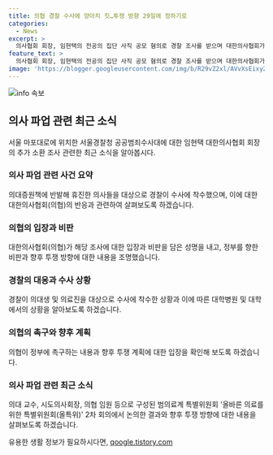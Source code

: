 ```yaml
---
title: 의협 경찰 수사에 양아치 짓…투쟁 방향 29일에 정하기로
categories:
  - News
excerpt: >
  의사협회 회장, 임현택의 전공의 집단 사직 공모 혐의로 경찰 조사를 받으며 대한의사협회가 휴진 철회를 결정하고 정부를 향해 비판했다. 의협은 정당한 투쟁 참여자들에 대한 수사 중단을 촉구하고, 협회의 투쟁 방향 결정을 위해 올바른 의료를 위한 특별위원회를 열 예정이다. 경찰은 의료법 상 진료 거부 혐의로 의대생 6명을 수사 중이며, 대한민국의 국민이 자유롭게 의사 표현을 할 수 있고 기본권을 보장받아야 한다고 주장했다.
feature_text: >
  의사협회 회장, 임현택의 전공의 집단 사직 공모 혐의로 경찰 조사를 받으며 대한의사협회가 휴진 철회를 결정하고 정부를 향해 비판했다. 의협은 정당한 투쟁 참여자들에 대한 수사 중단을 촉구하고, 협회의 투쟁 방향 결정을 위해 올바른 의료를 위한 특별위원회를 열 예정이다. 경찰은 의료법 상 진료 거부 혐의로 의대생 6명을 수사 중이며, 대한민국의 국민이 자유롭게 의사 표현을 할 수 있고 기본권을 보장받아야 한다고 주장했다.
image: 'https://blogger.googleusercontent.com/img/b/R29vZ2xl/AVvXsEixyZcFfHzMRdzZMjFBmAUKJYCLCGyLL1o632UiGVXcaFdKo_bkvkuCioo0uUKlGfBVcT3P84aROyZIXSBEx3Aw5nCQ3pTgDom1WDC4m8eifvWiAmWEEVb4x6G_l8C0QH225ldMjyaFvpxGEBGNO37VmDTDMHGhJPq73UglMfDca1-0aw/s1600/blogspot.png'
---
```


<p><img src="https://blogger.googleusercontent.com/img/b/R29vZ2xl/AVvXsEixyZcFfHzMRdzZMjFBmAUKJYCLCGyLL1o632UiGVXcaFdKo_bkvkuCioo0uUKlGfBVcT3P84aROyZIXSBEx3Aw5nCQ3pTgDom1WDC4m8eifvWiAmWEEVb4x6G_l8C0QH225ldMjyaFvpxGEBGNO37VmDTDMHGhJPq73UglMfDca1-0aw/s1600/blogspot.png" alt="info 속보" /></p>

<h2 data-ke-size="size26">의사 파업 관련 최근 소식</h2>

<p data-ke-size="size16">서울 마포대로에 위치한 서울경찰청 공공범죄수사대에 대한 임현택 대한의사협회 회장의 추가 소환 조사 관련한 최근 소식을 알아봅시다.</p>

<h3>의사 파업 관련 사건 요약</h3>

<p data-ke-size="size16">의대증원책에 반발해 휴진한 의사들을 대상으로 경찰이 수사에 착수했으며, 이에 대한 대한의사협회(의협)의 반응과 관련하여 살펴보도록 하겠습니다.</p>

<h3>의협의 입장과 비판</h3>

<p data-ke-size="size16">대한의사협회(의협)가 해당 조사에 대한 입장과 비판을 담은 성명을 내고, 정부를 향한 비판과 향후 투쟁 방향에 대한 내용을 조명했습니다.</p>

<h3>경찰의 대응과 수사 상황</h3>

<p data-ke-size="size16">경찰이 의대생 및 의료진을 대상으로 수사에 착수한 상황과 이에 따른 대학병원 및 대학에서의 상황을 알아보도록 하겠습니다.</p>

<h3>의협의 촉구와 향후 계획</h3>

<p data-ke-size="size16">의협이 정부에 촉구하는 내용과 향후 투쟁 계획에 대한 입장을 확인해 보도록 하겠습니다.</p>

<h3>의사 파업 관련 최근 소식</h3>

<p data-ke-size="size16">의대 교수, 시도의사회장, 의협 임원 등으로 구성된 범의료계 특별위원회 '올바른 의료를 위한 특별위원회(올특위)' 2차 회의에서 논의한 결과와 향후 투쟁 방향에 대한 내용을 살펴보도록 하겠습니다.</p>
유용한 생활 정보가 필요하시다면, <a href="https://qoogle.tistory.com" rel="dofollow">qoogle.tistory.com</a>


